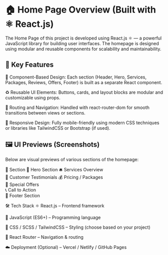 
# 🏠 Home Page Overview (Built with ⚛️ React.js)
The Home Page of this project is developed using React.js ⚛️ — a powerful JavaScript library for building user interfaces. The homepage is designed using modular and reusable components for scalability and maintainability.

## 🚀 Key Features
🧱 Component-Based Design:
Each section (Header, Hero, Services, Packages, Reviews, Offers, Footer) is built as a separate React component.

♻️ Reusable UI Elements:
Buttons, cards, and layout blocks are modular and customizable using props.

🔄 Routing and Navigation:
Handled with react-router-dom for smooth transitions between views or sections.

📱 Responsive Design:
Fully mobile-friendly using modern CSS techniques or libraries like TailwindCSS or Bootstrap (if used).


## 🖼️ UI Previews (Screenshots)
Below are visual previews of various sections of the homepage:

🧩 Section
🚪 Hero Section
🛎️ Services Overview	
💬 Customer Testimonials	
💰 Pricing / Packages	
🎁 Special Offers	
📞 Call to Action	
🧾 Footer Section	


🛠️ Tech Stack
⚛️ React.js – Frontend framework

📝 JavaScript (ES6+) – Programming language

🎨 CSS / SCSS / TailwindCSS – Styling (choose based on your project)

🧭 React Router – Navigation & routing

☁️ Deployment (Optional) – Vercel / Netlify / GitHub Pages
